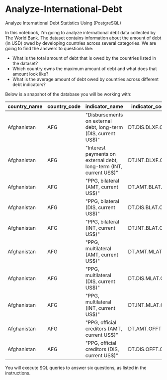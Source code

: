 # Analyze-International-Debt
Analyze International Debt Statistics Using (PostgreSQL)

In this notebook, I'm going to analyze international debt data collected by The World Bank. The dataset contains information about the amount of debt (in USD) owed by developing countries across several categories. We are going to find the answers to questions like: 

- What is the total amount of debt that is owed by the countries listed in the dataset?
- Which country owns the maximum amount of debt and what does that amount look like?
- What is the average amount of debt owed by countries across different debt indicators?

Below is a snapshot of the database you will be working with:

|country_name|country_code|indicator_name                                                    |indicator_code|debt       |
|------------|------------|------------------------------------------------------------------|--------------|-----------|
|Afghanistan |AFG         |"Disbursements on external debt, long-term (DIS, current US$)"    |DT.DIS.DLXF.CD|72894453.7 |
|Afghanistan |AFG         |"Interest payments on external debt, long-term (INT, current US$)"|DT.INT.DLXF.CD|53239440.1 |
|Afghanistan |AFG         |"PPG, bilateral (AMT, current US$)"                               |DT.AMT.BLAT.CD|61739336.9 |
|Afghanistan |AFG         |"PPG, bilateral (DIS, current US$)"                               |DT.DIS.BLAT.CD|49114729.4 |
|Afghanistan |AFG         |"PPG, bilateral (INT, current US$)"                               |DT.INT.BLAT.CD|39903620.1 |
|Afghanistan |AFG         |"PPG, multilateral (AMT, current US$)"                            |DT.AMT.MLAT.CD|39107845   |
|Afghanistan |AFG         |"PPG, multilateral (DIS, current US$)"                            |DT.DIS.MLAT.CD|23779724.3 |
|Afghanistan |AFG         |"PPG, multilateral (INT, current US$)"                            |DT.INT.MLAT.CD|13335820   |
|Afghanistan |AFG         |"PPG, official creditors (AMT, current US$)"                      |DT.AMT.OFFT.CD|100847181.9|
|Afghanistan |AFG         |"PPG, official creditors (DIS, current US$)"                      |DT.DIS.OFFT.CD|72894453.7 |

You will execute SQL queries to answer six questions, as listed in the instructions.
